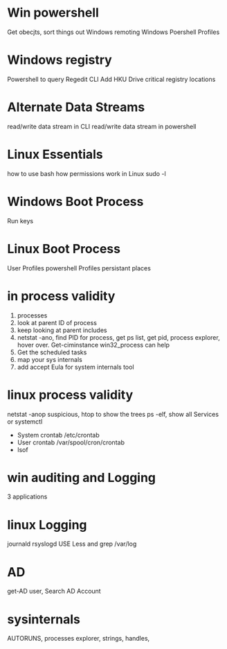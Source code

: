 # Win powershell
Get obecjts, sort things out
Windows remoting
Windows Poershell Profiles
# Windows registry
Powershell to query
Regedit
CLI 
Add HKU Drive
critical registry locations
# Alternate Data Streams
read/write data stream in CLI
read/write data stream in powershell
# Linux Essentials
how to use bash
how permissions work in Linux
sudo -l
# Windows Boot Process
Run keys
# Linux Boot Process
User Profiles
powershell Profiles
persistant places
# in process validity
1. processes
2. look at parent ID of process
3. keep looking at parent includes
4. netstat -ano, find PID for process, get ps list, get pid, process explorer, hover over. Get-ciminstance win32_process can help
5. Get the scheduled tasks
6. map your sys internals
7.  add accept Eula for system internals tool
# linux process validity
netstat -anop suspicious, htop to show the trees
ps -elf, show all Services or systemctl
- System crontab /etc/crontab
- User crontab /var/spool/cron/crontab
- lsof
# win auditing and Logging
3 applications
# linux Logging
journald
rsyslogd
USE Less and grep
/var/log
# AD
get-AD user, Search AD Account
# sysinternals
AUTORUNS, processes explorer, strings, handles, 